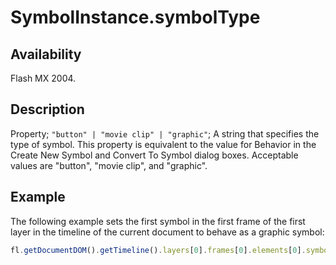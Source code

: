 # SymbolInstance.symbolType

## Availability

Flash MX 2004.

## Description

Property; `"button" | "movie clip" | "graphic"`; A string that specifies the type of symbol. This property is equivalent to the value for Behavior in the Create New Symbol and Convert To Symbol dialog boxes. Acceptable values are "button", "movie clip", and "graphic".

## Example

The following example sets the first symbol in the first frame of the first layer in the timeline of the current document to behave as a graphic symbol:

```javascript
fl.getDocumentDOM().getTimeline().layers[0].frames[0].elements[0].symbolType = "graphic";
```

